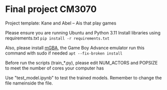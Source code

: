 # Final project CM3070
Project template: Kane and Abel – Ais that play games

Please ensure you are running Ubuntu and Python 3.11
Install libraries using requirements.txt
`pip install -r requirements.txt`

Also, please install [mGBA](https://mgba.io/downloads.html), the Game Boy Advance emulator
run this command with sudo if needed
`apt --fix-broken install`

Before run the scripts (train_*.py), please edit NUM_ACTORS and POPSIZE to meet the number of cores your computer has

Use "test_model.ipynb" to test the trained models. Remember to change the file nameinside the file.

